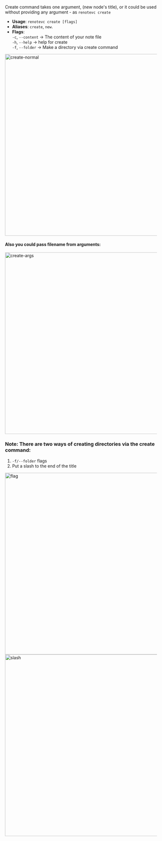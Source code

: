 Create command takes one argument, (new node's title), or it could be used without providing any argument - as `renotevc create`
- **Usage**: `renotevc create [flags]`
- **Aliases**: `create`, `new`.
- **Flags**: <br>
    `-c`, `--content` -> The content of your note file <br>
    `-h`, `--help` -> help for create <br>
    `-f`, `--folder` ->  Make a directory via create command

<img width="600" alt="create-normal" src="https://user-images.githubusercontent.com/59066341/152651634-e583f7f2-b645-4aef-a224-b5da2ba53e08.png">

#### Also you could pass filename from arguments:
<img width="600" alt="create-args" src="https://user-images.githubusercontent.com/59066341/152651627-9a6289b7-9db9-459a-8dd7-a5b6738bd97d.png">

### Note: There are two ways of creating directories via the create command:
1. `-f/--folder` flags
2. Put a slash to the end of the title

<img width="600" alt="flag" src="https://user-images.githubusercontent.com/59066341/162006426-181d8d00-5b6a-4a89-a891-caa6ba1fec4b.png">
<img width="600" alt="slash" src="https://user-images.githubusercontent.com/59066341/162006453-428e6a7f-63eb-4020-9e3c-c4488e8e15b7.png">

